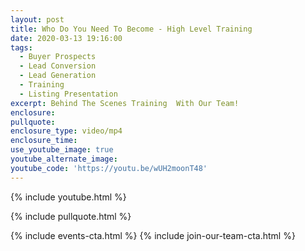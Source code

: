 ```yaml
---
layout: post
title: Who Do You Need To Become - High Level Training
date: 2020-03-13 19:16:00
tags:
  - Buyer Prospects
  - Lead Conversion
  - Lead Generation
  - Training
  - Listing Presentation
excerpt: Behind The Scenes Training  With Our Team!
enclosure:
pullquote:
enclosure_type: video/mp4
enclosure_time:
use_youtube_image: true
youtube_alternate_image:
youtube_code: 'https://youtu.be/wUH2moonT48'
---
```


{% include youtube.html %}

{% include pullquote.html %}

{% include events-cta.html %} {% include join-our-team-cta.html %}